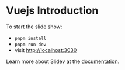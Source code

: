 # Vuejs Introduction

To start the slide show:

- `pnpm install`
- `pnpm run dev`
- visit <http://localhost:3030>

Learn more about Slidev at the [documentation](https://sli.dev/).
